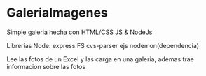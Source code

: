 # GaleriaImagenes
Simple galeria hecha con HTML/CSS JS &amp; NodeJs

Librerias Node:
express
FS
cvs-parser
ejs
nodemon(dependencia)

Lee las fotos de un Excel y las carga en una galeria, ademas trae informacion sobre las fotos
